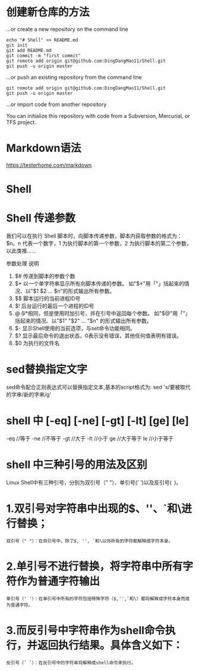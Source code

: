 # 创建新仓库的方法
…or create a new repository on the command line
```
echo "# Shell" >> README.md
git init
git add README.md
git commit -m "first commit"
git remote add origin git@github.com:DingDangMao11/Shell.git
git push -u origin master
```
…or push an existing repository from the command line
```
git remote add origin git@github.com:DingDangMao11/Shell.git
git push -u origin master
```
…or import code from another repository

You can initialize this repository with code from a Subversion, Mercurial, or TFS project.
# Markdown语法 

https://testerhome.com/markdown
# Shell


# Shell 传递参数

我们可以在执行 Shell 脚本时，向脚本传递参数，脚本内获取参数的格式为：$n。n 代表一个数字，1 为执行脚本的第一个参数，2 为执行脚本的第二个参数，以此类推……

  参数处理 	  说明
1. $# 	    传递到脚本的参数个数
2. $* 	    以一个单字符串显示所有向脚本传递的参数。
            如"$*"用「"」括起来的情况、以"$1 $2 … $n"的形式输出所有参数。
3. $$ 	    脚本运行的当前进程ID号
4. $! 	    后台运行的最后一个进程的ID号
5. $@ 	    与$*相同，但是使用时加引号，并在引号中返回每个参数。
            如"$@"用「"」括起来的情况、以"$1" "$2" … "$n" 的形式输出所有参数。
6. $- 	    显示Shell使用的当前选项，与set命令功能相同。
7. $? 	    显示最后命令的退出状态。0表示没有错误，其他任何值表明有错误。
8. $0       为执行的文件名

# sed替换指定文字
sed命令配合正则表达式可以替换指定文本,基本的script格式为:
sed 's/要被取代的字串/新的字串/g'

#  shell 中 [-eq] [-ne] [-gt] [-lt] [ge] [le]


-eq  //等于
-ne  //不等于
-gt  //大于
-lt  //小于
ge   //大于等于
le  //小于等于
# shell 中三种引号的用法及区别
Linux Shell中有三种引号，分别为双引号（" "）、单引号(' ')以及反引号(` `)。

# 1.双引号对字符串中出现的$、''、`和\进行替换；
    双引号（" "）：在双引号中，除了$, '', `和\以外所有的字符都解释成字符本身。
# 2.单引号不进行替换，将字符串中所有字符作为普通字符输出
    单引号（' '）：在单引号中所有的字符包括特殊字符（$,'',`和\）都将解释成字符本身而成为普通字符。
# 3.而反引号中字符串作为shell命令执行，并返回执行结果。具体含义如下：
    反引号（` `）：在反引号中的字符串将解释成shell命令来执行。
    
    
 

